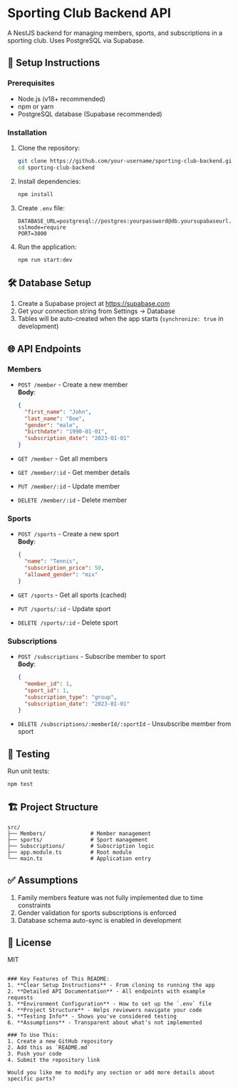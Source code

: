 
# Sporting Club Backend API

A NestJS backend for managing members, sports, and subscriptions in a sporting club. Uses PostgreSQL via Supabase.

## 🚀 Setup Instructions

### Prerequisites
- Node.js (v18+ recommended)
- npm or yarn
- PostgreSQL database (Supabase recommended)

### Installation
1. Clone the repository:
   ```bash
   git clone https://github.com/your-username/sporting-club-backend.git
   cd sporting-club-backend
   ```

2. Install dependencies:
   ```bash
   npm install
   ```

3. Create `.env` file:
   ```env
   DATABASE_URL=postgresql://postgres:yourpassword@db.yoursupabaseurl.supabase.co:5432/postgres?sslmode=require
   PORT=3000
   ```

4. Run the application:
   ```bash
   npm run start:dev
   ```

## 🛠️ Database Setup
1. Create a Supabase project at https://supabase.com
2. Get your connection string from Settings → Database
3. Tables will be auto-created when the app starts (`synchronize: true` in development)

## 🌐 API Endpoints

### Members
- `POST /member` - Create a new member  
  **Body**: 
  ```json
  {
    "first_name": "John",
    "last_name": "Doe",
    "gender": "male",
    "birthdate": "1990-01-01",
    "subscription_date": "2023-01-01"
  }
  ```

- `GET /member` - Get all members
- `GET /member/:id` - Get member details
- `PUT /member/:id` - Update member
- `DELETE /member/:id` - Delete member

### Sports
- `POST /sports` - Create a new sport  
  **Body**:
  ```json
  {
    "name": "Tennis",
    "subscription_price": 50,
    "allowed_gender": "mix"
  }
  ```

- `GET /sports` - Get all sports (cached)
- `PUT /sports/:id` - Update sport
- `DELETE /sports/:id` - Delete sport

### Subscriptions
- `POST /subscriptions` - Subscribe member to sport  
  **Body**:
  ```json
  {
    "member_id": 1,
    "sport_id": 1,
    "subscription_type": "group",
    "subscription_date": "2023-01-01"
  }
  ```

- `DELETE /subscriptions/:memberId/:sportId` - Unsubscribe member from sport

## 🧪 Testing
Run unit tests:
```bash
npm test
```

## 🏗️ Project Structure
```
src/
├── Members/              # Member management
├── sports/               # Sport management
├── Subscriptions/        # Subscription logic
├── app.module.ts         # Root module
└── main.ts               # Application entry
```

## ✅ Assumptions
1. Family members feature was not fully implemented due to time constraints
2. Gender validation for sports subscriptions is enforced
3. Database schema auto-sync is enabled in development

## 📜 License
MIT
```

### Key Features of This README:
1. **Clear Setup Instructions** - From cloning to running the app
2. **Detailed API Documentation** - All endpoints with example requests
3. **Environment Configuration** - How to set up the `.env` file
4. **Project Structure** - Helps reviewers navigate your code
5. **Testing Info** - Shows you've considered testing
6. **Assumptions** - Transparent about what's not implemented

### To Use This:
1. Create a new GitHub repository
2. Add this as `README.md`
3. Push your code
4. Submit the repository link

Would you like me to modify any section or add more details about specific parts?
